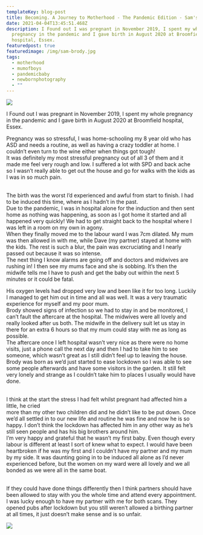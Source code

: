 ```yaml
---
templateKey: blog-post
title: Becoming. A Journey to Motherhood - The Pandemic Edition - Sam's Story
date: 2021-04-04T13:45:51.468Z
description: I Found out I was pregnant in November 2019, I spent my whole
  pregnancy in the pandemic and I gave birth in August 2020 at Broomfield
  hospital, Essex.
featuredpost: true
featuredimage: /img/sam-brody.jpg
tags:
  - motherhood
  - mumofboys
  - pandemicbaby
  - newbornphotography
  - ""
---
```

![](/img/sam-brody.jpg)

I Found out I was pregnant in November 2019, I spent my whole pregnancy in the pandemic and I gave birth in August 2020 at Broomfield hospital, Essex.

Pregnancy was so stressful, I was home-schooling my 8 year old who has ASD and needs a routine, as well as having a crazy toddler at home. I couldn’t even turn to the wine either when things got tough!\
It was definitely my most stressful pregnancy out of all 3 of them and it made me feel very rough and low. I suffered a lot with SPD and back ache so I wasn’t really able to get out the house and go for walks with the kids as I was in so much pain.

\
The birth was the worst I’d experienced and awful from start to finish. I had to be induced this time, where as I hadn’t in the past.\
Due to the pandemic, I was in hospital alone for the induction and then sent home as nothing was happening, as soon as I got home it started and all happened very quickly! We had to get straight back to the hospital where I was left in a room on my own in agony.\
When they finally moved me to the labour ward I was 7cm dilated. My mum was then allowed in with me, while Dave (my partner) stayed at home with the kids. The rest is such a blur, the pain was excruciating and I nearly passed out because it was so intense.\
The next thing I know alarms are going off and doctors and midwives are rushing in! I then see my mums face and she is sobbing. It’s then the midwife tells me I have to push and get the baby out within the next 5 minutes or it could be fatal.

His oxygen levels had dropped very low and been like it for too long. Luckily I managed to get him out in time and all was well. It was a very traumatic experience for myself and my poor mum.\
Brody showed signs of infection so we had to stay in and be monitored, I can’t fault the aftercare at the hospital. The midwives were all lovely and really looked after us both. The midwife in the delivery suit let us stay in there for an extra 6 hours so that my mum could stay with me as long as possible.\
The aftercare once I left hospital wasn’t very nice as there were no home visits, just a phone call the next day and then I had to take him to see someone, which wasn’t great as I still didn’t feel up to leaving the house.\
Brody was born as we’d just started to ease lockdown so I was able to see some people afterwards and have some visitors in the garden. It still felt very lonely and strange as I couldn’t take him to places I usually would have done.

\
I think at the start the stress I had felt whilst pregnant had affected him a little, he cried\
more than my other two children did and he didn’t like to be put down. Once we’d all settled in to our new life and routine he was fine and now he is so happy. I don’t think the lockdown has affected him in any other way as he’s still seen people and has his big brothers around him.\
I’m very happy and grateful that he wasn’t my first baby. Even though every labour is different at least I sort of knew what to expect. I would have been heartbroken if he was my first and I couldn’t have my partner and my mum by my side. It was daunting going in to be induced all alone as I’d never experienced before, but the women on my ward were all lovely and we all bonded as we were all in the same boat.

\
If they could have done things differently then I think partners should have been allowed to stay with you the whole time and attend every appointment. I was lucky enough to have my partner with me for both scans. They opened pubs after lockdown but you still weren’t allowed a birthing partner at all times, it just doesn’t make sense and is so unfair.

![](/img/sam-brody-1.jpg)